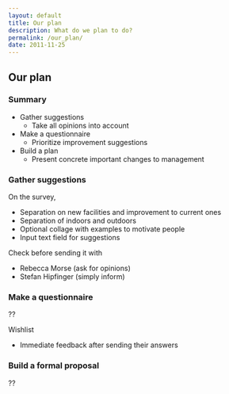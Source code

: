 ```yaml
---
layout: default
title: Our plan
description: What do we plan to do?
permalink: /our_plan/
date: 2011-11-25
---
```


## Our plan

### Summary

- Gather suggestions
  - Take all opinions into account 
- Make a questionnaire 
  - Prioritize improvement suggestions
- Build a plan
  - Present concrete important changes to management

### Gather suggestions

On the survey,

- Separation on new facilities and improvement to current ones
- Separation of indoors and outdoors
- Optional collage with examples to motivate people
- Input text field for suggestions

Check before sending it with

- Rebecca Morse (ask for opinions)
- Stefan Hipfinger (simply inform)

### Make a questionnaire

??

Wishlist

- Immediate feedback after sending their answers

### Build a formal proposal

??
